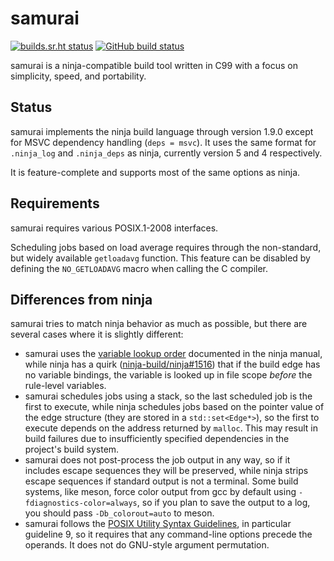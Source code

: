 # samurai

[![builds.sr.ht status](https://builds.sr.ht/~mcf/samurai.svg)](https://builds.sr.ht/~mcf/samurai)
[![GitHub build status](https://github.com/michaelforney/samurai/workflows/build/badge.svg)](https://github.com/michaelforney/samurai/actions)

samurai is a ninja-compatible build tool written in C99 with a focus on
simplicity, speed, and portability.

## Status

samurai implements the ninja build language through version 1.9.0 except
for MSVC dependency handling (`deps = msvc`). It uses the same format
for `.ninja_log` and `.ninja_deps` as ninja, currently version 5 and 4
respectively.

It is feature-complete and supports most of the same options as ninja.

## Requirements

samurai requires various POSIX.1-2008 interfaces.

Scheduling jobs based on load average requires through the non-standard, but
widely available `getloadavg` function. This feature can be disabled by
defining the `NO_GETLOADAVG` macro when calling the C compiler.

## Differences from ninja

samurai tries to match ninja behavior as much as possible, but there
are several cases where it is slightly different:

- samurai uses the [variable lookup order] documented in the ninja manual,
  while ninja has a quirk ([ninja-build/ninja#1516]) that if the build
  edge has no variable bindings, the variable is looked up in file scope
  *before* the rule-level variables.
- samurai schedules jobs using a stack, so the last scheduled job is
  the first to execute, while ninja schedules jobs based on the pointer
  value of the edge structure (they are stored in a `std::set<Edge*>`),
  so the first to execute depends on the address returned by `malloc`.
  This may result in build failures due to insufficiently specified
  dependencies in the project's build system.
- samurai does not post-process the job output in any way, so if it
  includes escape sequences they will be preserved, while ninja strips
  escape sequences if standard output is not a terminal. Some build
  systems, like meson, force color output from gcc by default using
  `-fdiagnostics-color=always`, so if you plan to save the output to a
  log, you should pass `-Db_colorout=auto` to meson.
- samurai follows the [POSIX Utility Syntax Guidelines], in particular
  guideline 9, so it requires that any command-line options precede
  the operands. It does not do GNU-style argument permutation.

[ninja-build/ninja#1516]: https://github.com/ninja-build/ninja/issues/1516
[variable lookup order]: https://ninja-build.org/manual.html#ref_scope
[POSIX Utility Syntax Guidelines]: https://pubs.opengroup.org/onlinepubs/9699919799/basedefs/V1_chap12.html#tag_12_02
